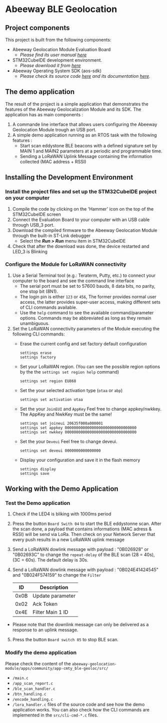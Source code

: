 # Abeeway BLE Geolocation 

## Project components

This project is built from the following components:

- Abeeway Geolocation Module Evaluation Board
  - *Please find its user manual [here](https://docs.thingpark.com/thingpark-location/B-Feature-Topics/GeolocModuleEVKIntro_C/#documentation)*
- STM32CubeIDE development environment.
  - *Please download it from [here](https://www.st.com/en/development-tools/stm32cubeide.html)*
- Abeeway Operating System SDK (aos-sdk)
  - *Please check its source code [here](aos-sdk) and its documentation [here](https://htmlpreview.github.io/?https://github.com/Abeeway/abeeway-geolocation-module/blob/master/aos-sdk/documentation/html/index.html).*

## The demo application

The result of the project is a simple application that demonstrates the features of the Abeeway Geolocalization Module and its SDK. The application has as main components : 

1. A commande line interface that allows users configuring the Abeeway Geolocation Module trough an USB port.
2. A simple demo application running as an RTOS task with the following features :
	- Start scan eddystone BLE beacons with a defined signature set by MAIN 1 and MAIN2 parameters at a periodic and programmable time.
	- Sending a LoRaWAN Uplink Message containing the information collected (MAC address + RSSI)
	
	
## Installing the Development Environment

### Install the project files and set up the STM32CubeIDE project on your computer

1. Compile the code by clicking on the 'Hammer' icon on the top of the STM32CubeIDE screen
2. Connect the Evaluation Board to your computer with an USB cable through USB_3 port. 
3. Download the compiled firmware to the Abeeway Geolocation Module through the built-in ST-Link debugger
   - Select the **_Run > Run_** menu item in STM32CubeIDE
4. Check that after the download was done, the device restarted and LED_3 is Blinking

### Configure the Module for LoRaWAN connectivity

1. Use a Serial Terminal tool (e.g.: Teraterm, Putty, etc.) to connect your computer to the board and see the command line interface
   - The serial port must be set to 57600 bauds, 8 data bits, no parity, one stop bit (8N1).
   - The login pin is either `123` or `456`, The former provides normal user access, the latter provides super-user access, making different sets of CLI commands available.
   - Use the `help` command to see the available command/parameter options. Commands may be abbreviated as long as they remain unambiguous.
2. Set the LoRaWAN connectivity parameters of the Module executing the following CLI commands: 
   - Erase the current config and set factory default configuration

      ```Shell
      settings erase
      settings factory
      ```
      
   - Set your LoRaWAN region. (You can see the possible region options by the the `settings set region help` command)

      ```Shell
      settings set region EU868
      ```

   - Set the your selected activation type (`otaa` or `abp`)

      ```Shell
      settings set activation otaa
      ```

   - Set the your `JoinEUI` and `AppKey`
     Feel free to change appkey/nwkkey. The AppKey and NwkKey must be the same!

      ```Shell
      settings set joineui 20635f000a000001
      settings set appkey 00000000000000000000000000000000
      settings set nwkkey 00000000000000000000000000000000
      ```
   - Set the your `Deveui`
     Feel free to change deveui.
     
     ```Shell
     settings set deveui 0000000000000000
     ```
   - Display your configuration and save it in the flash memory

      ```Shell
      settings display
      settings save
      ```
## Working with the Demo Application

### Test the Demo application

1. Check if the LED4 is bliking with 1000ms period
2. Press the button `Board Swith 04` to start the BLE eddystonne scan. After the scan done, a payload that contains informations (MAC adress & RSSI) will be send via LoRa. Then check 
on your Network Server that every push results in a new LoRaWAN uplink message
3. Send a LoRaWAN dowlink message with payload : "0B026928" or "0B02693C"  to change the `repeat-delay` of the BLE scan (28 = 40s), (3C = 60s). The default delay is 30s.
4. Send a LoRaWAN dowlink message with payload : "0B024E41424545" and "0B024F574159" to change the `Filter`

    |      ID     |    Description   |
    | ----------- | ---------------- |
    |     0x0B    | Update parameter |
    |     0x02    |     Ack Token    |
    |     0x4E    | Filter Main 1 ID |

  - Please note that the downlink message can only be delivered as a response to an uplink message.
5. Press the button `Board switch 05` to stop BLE scan.

### Modify the demo application
Please check the content of the `abeeway-geolocation-module/apps/community/app-cmty_ble-geoloc/src/` 
   - `/main.c`
   - `/app_scan_report.c` 
   - `/ble_scan_handler.c`
   - `/btn_handling.c`
   - `/encode_handling.c`
   - `/lora_handler.c`
 files of the source code and see how the demo application works. You can also check how the CLI commands are implemented in the `src/cli-cmd-*.c` files.
